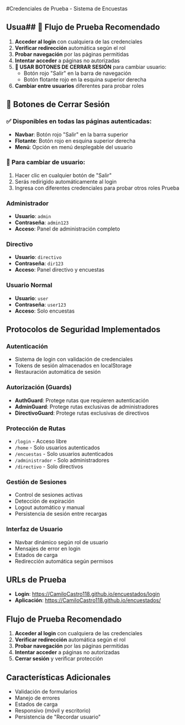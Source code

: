 #Credenciales de Prueba - Sistema de Encuestas

## Usua## 🧪 Flujo de Prueba Recomendado

1. **Acceder al login** con cualquiera de las credenciales
2. **Verificar redirección** automática según el rol
3. **Probar navegación** por las páginas permitidas
4. **Intentar acceder** a páginas no autorizadas
5. **🚪 USAR BOTONES DE CERRAR SESIÓN** para cambiar usuario:
   - Botón rojo "Salir" en la barra de navegación
   - Botón flotante rojo en la esquina superior derecha
6. **Cambiar entre usuarios** diferentes para probar roles

## 🚪 Botones de Cerrar Sesión

### ✅ Disponibles en todas las páginas autenticadas:
- **Navbar**: Botón rojo "Salir" en la barra superior
- **Flotante**: Botón rojo en esquina superior derecha
- **Menú**: Opción en menú desplegable del usuario

### 🔄 Para cambiar de usuario:
1. Hacer clic en cualquier botón de "Salir"
2. Serás redirigido automáticamente al login
3. Ingresa con diferentes credenciales para probar otros roles Prueba

### Administrador
- **Usuario**: `admin`
- **Contraseña**: `admin123`
- **Acceso**: Panel de administración completo

### Directivo
- **Usuario**: `directivo`
- **Contraseña**: `dir123`
- **Acceso**: Panel directivo y encuestas

###  Usuario Normal
- **Usuario**: `user`
- **Contraseña**: `user123`
- **Acceso**: Solo encuestas

##  Protocolos de Seguridad Implementados

### Autenticación
- Sistema de login con validación de credenciales
- Tokens de sesión almacenados en localStorage
- Restauración automática de sesión

###  Autorización (Guards)
- **AuthGuard**: Protege rutas que requieren autenticación
- **AdminGuard**: Protege rutas exclusivas de administradores
- **DirectivoGuard**: Protege rutas exclusivas de directivos

### Protección de Rutas
- `/login` - Acceso libre
- `/home` - Solo usuarios autenticados
- `/encuestas` - Solo usuarios autenticados
- `/administrador` - Solo administradores
- `/directivo` - Solo directivos

###  Gestión de Sesiones
- Control de sesiones activas
- Detección de expiración
- Logout automático y manual
- Persistencia de sesión entre recargas

### Interfaz de Usuario
- Navbar dinámico según rol de usuario
- Mensajes de error en login
- Estados de carga
- Redirección automática según permisos

##  URLs de Prueba

- **Login**: https://CamiloCastro118.github.io/encuestados/login
- **Aplicación**: https://CamiloCastro118.github.io/encuestados/

## Flujo de Prueba Recomendado

1. **Acceder al login** con cualquiera de las credenciales
2. **Verificar redirección** automática según el rol
3. **Probar navegación** por las páginas permitidas
4. **Intentar acceder** a páginas no autorizadas
5. **Cerrar sesión** y verificar protección

##  Características Adicionales

-  Validación de formularios
-  Manejo de errores
-  Estados de carga
-  Responsivo (móvil y escritorio)
-  Persistencia de "Recordar usuario"